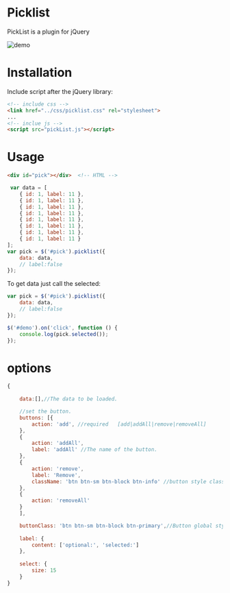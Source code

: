 # Picklist
PickList is a plugin for jQuery

![demo](https://gitee.com/uploads/images/2018/0402/155616_56d2cd77_329660.jpeg "1.jpg")

# Installation
Include script after the jQuery library:
```html
<!-- include css -->
<link href="../css/picklist.css" rel="stylesheet">
...
<!-- inclue js -->
<script src="pickList.js"></script>
```

# Usage

```html
<div id="pick"></div>  <!-- HTML -->
```
```js
 var data = [
    { id: 1, label: 11 },
    { id: 1, label: 11 },
    { id: 1, label: 11 },
    { id: 1, label: 11 },
    { id: 1, label: 11 },
    { id: 1, label: 11 },
    { id: 1, label: 11 },
    { id: 1, label: 11 }
];
var pick = $('#pick').picklist({
    data: data,
    // label:false
});
```

To get data just call the selected:
```js
var pick = $('#pick').picklist({
    data: data,
    // label:false
});

$('#demo').on('click', function () {
    console.log(pick.selected());
});
```

# options
```js
{
    
    data:[],//The data to be loaded.

    //set the button.
    buttons: [{
        action: 'add', //required   [add|addAll|remove|removeAll]
    },
    {
        action: 'addAll',
        label: 'addAll' //The name of the button.
    },
    {
        action: 'remove',
        label: 'Remove',
        className: 'btn btn-sm btn-block btn-info' //button style class
    },
    {
        action: 'removeAll'
    }
    ],

    buttonClass: 'btn btn-sm btn-block btn-primary',//Button global style
    
    label: {
        content: ['optional:', 'selected:'] 
    },
    
    select: {
        size: 15
    }
}
```